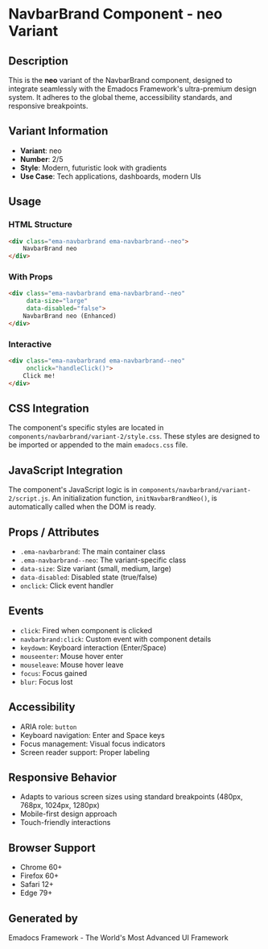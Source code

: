 # NavbarBrand Component - neo Variant

## Description
This is the **neo** variant of the NavbarBrand component, designed to integrate seamlessly with the Emadocs Framework's ultra-premium design system. It adheres to the global theme, accessibility standards, and responsive breakpoints.

## Variant Information
- **Variant**: neo
- **Number**: 2/5
- **Style**: Modern, futuristic look with gradients
- **Use Case**: Tech applications, dashboards, modern UIs

## Usage

### HTML Structure
```html
<div class="ema-navbarbrand ema-navbarbrand--neo">
    NavbarBrand neo
</div>
```

### With Props
```html
<div class="ema-navbarbrand ema-navbarbrand--neo" 
     data-size="large" 
     data-disabled="false">
    NavbarBrand neo (Enhanced)
</div>
```

### Interactive
```html
<div class="ema-navbarbrand ema-navbarbrand--neo" 
     onclick="handleClick()">
    Click me!
</div>
```

## CSS Integration
The component's specific styles are located in `components/navbarbrand/variant-2/style.css`. These styles are designed to be imported or appended to the main `emadocs.css` file.

## JavaScript Integration
The component's JavaScript logic is in `components/navbarbrand/variant-2/script.js`. An initialization function, `initNavbarBrandNeo()`, is automatically called when the DOM is ready.

## Props / Attributes
- `.ema-navbarbrand`: The main container class
- `.ema-navbarbrand--neo`: The variant-specific class
- `data-size`: Size variant (small, medium, large)
- `data-disabled`: Disabled state (true/false)
- `onclick`: Click event handler

## Events
- `click`: Fired when component is clicked
- `navbarbrand:click`: Custom event with component details
- `keydown`: Keyboard interaction (Enter/Space)
- `mouseenter`: Mouse hover enter
- `mouseleave`: Mouse hover leave
- `focus`: Focus gained
- `blur`: Focus lost

## Accessibility
- ARIA role: `button`
- Keyboard navigation: Enter and Space keys
- Focus management: Visual focus indicators
- Screen reader support: Proper labeling

## Responsive Behavior
- Adapts to various screen sizes using standard breakpoints (480px, 768px, 1024px, 1280px)
- Mobile-first design approach
- Touch-friendly interactions

## Browser Support
- Chrome 60+
- Firefox 60+
- Safari 12+
- Edge 79+

## Generated by
Emadocs Framework - The World's Most Advanced UI Framework
